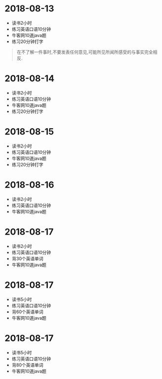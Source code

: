 # 2018-08-13
* 读书2小时
* 练习英语口语10分钟
* 牛客网10道java题
* 练习20分钟打字
>在不了解一件事时,不要发表任何意见,可能所见所闻所感受的与事实完全相反.

# 2018-08-14
* 读书2小时
* 练习英语口语10分钟
* 牛客网10道java题
* 练习20分钟打字

# 2018-08-15
* 读书2小时
* 练习英语口语10分钟
* 牛客网10道java题
* 练习20分钟打字

# 2018-08-16
* 读书2小时
* 练习英语口语10分钟
* 牛客网10道java题


# 2018-08-17
* 读书2小时
* 练习英语口语10分钟
* 背30个英语单词
* 牛客网10道java题

# 2018-08-17
* 读书5小时
* 练习英语口语10分钟
* 背60个英语单词
* 牛客网10道java题

# 2018-08-17
* 读书5小时
* 练习英语口语10分钟
* 背80个英语单词
* 牛客网10道java题
